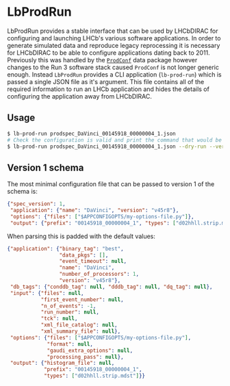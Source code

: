 # LbProdRun

LbProdRun provides a stable interface that can be used by LHCbDIRAC for configuring and launching LHCb's various software applications.
In order to generate simulated data and reproduce legacy reprocessing it is necessary for LHCbDIRAC to be able to configure applications dating back to 2011.
Previously this was handled by the [`ProdConf`](https://gitlab.cern.ch/lhcb-datapkg/ProdConf/) data package however changes to the Run 3 software stack caused `ProdConf` is not longer generic enough.
Instead `LbProdRun` provides a CLI application (`lb-prod-run`) which is passed a single JSON file as it's argument.
This file contains all of the required information to run an LHCb application and hides the details of configuring the application away from LHCbDIRAC.

## Usage

```bash
$ lb-prod-run prodspec_DaVinci_00145918_00000004_1.json
# Check the configuration is valid and print the command that would be ran
$ lb-prod-run prodspec_DaVinci_00145918_00000004_1.json --dry-run --verbose
```

## Version 1 schema

The most minimal configuration file that can be passed to version 1 of the schema is:

```json
{"spec_version": 1,
 "application": {"name": "DaVinci", "version": "v45r8"},
 "options": {"files": ["$APPCONFIGOPTS/my-options-file.py"]},
 "output": {"prefix": "00145918_00000004_1", "types": ["d02hhll.strip.mdst"]}}
```

When parsing this is padded with the default values:

```json
{"application": {"binary_tag": "best",
                 "data_pkgs": [],
                 "event_timeout": null,
                 "name": "DaVinci",
                 "number_of_processors": 1,
                 "version": "v45r8"},
 "db_tags": {"conddb_tag": null, "dddb_tag": null, "dq_tag": null},
 "input": {"files": null,
           "first_event_number": null,
           "n_of_events": -1,
           "run_number": null,
           "tck": null,
           "xml_file_catalog": null,
           "xml_summary_file": null},
 "options": {"files": ["$APPCONFIGOPTS/my-options-file.py"],
             "format": null,
             "gaudi_extra_options": null,
             "processing_pass": null},
 "output": {"histogram_file": null,
            "prefix": "00145918_00000004_1",
            "types": ["d02hhll.strip.mdst"]}}
```
